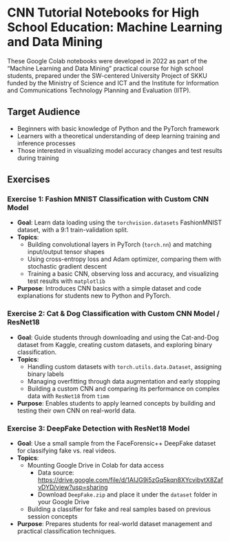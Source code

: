 # CNN Tutorial Notebooks for High School Education: Machine Learning and Data Mining

These Google Colab notebooks were developed in 2022 as part of the “Machine Learning and Data Mining” practical course for high school students, prepared under the SW-centered University Project of SKKU funded by the Ministry of Science and ICT and the Institute for Information and Communications Technology Planning and Evaluation (IITP).

## Target Audience
- Beginners with basic knowledge of Python and the PyTorch framework
- Learners with a theoretical understanding of deep learning training and inference processes
- Those interested in visualizing model accuracy changes and test results during training

## Exercises

### Exercise 1: Fashion MNIST Classification with Custom CNN Model
- **Goal**: Learn data loading using the `torchvision.datasets` FashionMNIST dataset, with a 9:1 train-validation split.
- **Topics**:
  - Building convolutional layers in PyTorch (`torch.nn`) and matching input/output tensor shapes
  - Using cross-entropy loss and Adam optimizer, comparing them with stochastic gradient descent
  - Training a basic CNN, observing loss and accuracy, and visualizing test results with `matplotlib`
- **Purpose**: Introduces CNN basics with a simple dataset and code explanations for students new to Python and PyTorch.

### Exercise 2: Cat & Dog Classification with Custom CNN Model / ResNet18
- **Goal**: Guide students through downloading and using the Cat-and-Dog dataset from Kaggle, creating custom datasets, and exploring binary classification.
- **Topics**:
  - Handling custom datasets with `torch.utils.data.Dataset`, assigning binary labels
  - Managing overfitting through data augmentation and early stopping
  - Building a custom CNN and comparing its performance on complex data with `ResNet18` from `timm`
- **Purpose**: Enables students to apply learned concepts by building and testing their own CNN on real-world data.

### Exercise 3: DeepFake Detection with ResNet18 Model
- **Goal**: Use a small sample from the FaceForensic++ DeepFake dataset for classifying fake vs. real videos.
- **Topics**:
  - Mounting Google Drive in Colab for data access
       - Data source: https://drive.google.com/file/d/1AIJG9i5zGq5kqn8XYcvibytX8ZafvDYD/view?usp=sharing
       - Download `DeepFake.zip` and place it under the `dataset` folder in your Google Drive
  - Building a classifier for fake and real samples based on previous session concepts
- **Purpose**: Prepares students for real-world dataset management and practical classification techniques.
